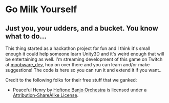 # Go Milk Yourself

## Just you, your udders, and a bucket.  You know what to do...

This thing started as a hackathon project for fun and I think it's small enough it could help someone learn Unity3D and it's weird enough that will be entertaining as well.  I'm streaming development of this game on Twitch at [moobware_dev](https://www.twitch.tv/moobware_dev), hop on over there and you can learn and/or make suggestions!  The code is here so you can run it and extend it if you want..

Credit to the following folks for their free stuff that we ganked:
 - Peaceful Henry by [Heftone Banjo Orchestra][1] is licensed under a [Attribution-ShareAlike License][2].

 [1]: http://freemusicarchive.org/music/Heftone_Banjo_Orchestra/
 [2]: http://creativecommons.org/licenses/by-sa/4.0/
